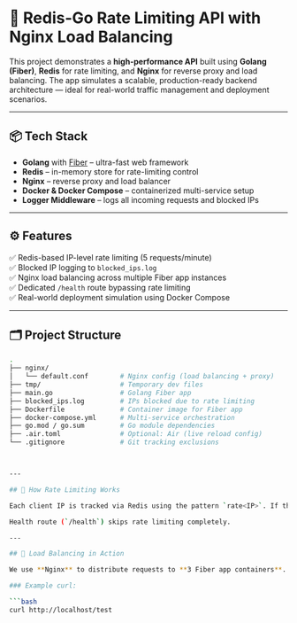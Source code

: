 # 🚀 Redis-Go Rate Limiting API with Nginx Load Balancing

This project demonstrates a **high-performance API** built using **Golang (Fiber)**, **Redis** for rate limiting, and **Nginx** for reverse proxy and load balancing. The app simulates a scalable, production-ready backend architecture — ideal for real-world traffic management and deployment scenarios.

---

## 📦 Tech Stack

- **Golang** with [Fiber](https://github.com/gofiber/fiber) – ultra-fast web framework
- **Redis** – in-memory store for rate-limiting control
- **Nginx** – reverse proxy and load balancer
- **Docker & Docker Compose** – containerized multi-service setup
- **Logger Middleware** – logs all incoming requests and blocked IPs

---

## ⚙️ Features

✅ Redis-based IP-level rate limiting (5 requests/minute)  
✅ Blocked IP logging to `blocked_ips.log`  
✅ Nginx load balancing across multiple Fiber app instances  
✅ Dedicated `/health` route bypassing rate limiting  
✅ Real-world deployment simulation using Docker Compose  

---

## 🗂️ Project Structure

```bash
.
├── nginx/
│   └── default.conf        # Nginx config (load balancing + proxy)
├── tmp/                    # Temporary dev files
├── main.go                 # Golang Fiber app
├── blocked_ips.log         # IPs blocked due to rate limiting
├── Dockerfile              # Container image for Fiber app
├── docker-compose.yml      # Multi-service orchestration
├── go.mod / go.sum         # Go module dependencies
├── .air.toml               # Optional: Air (live reload config)
└── .gitignore              # Git tracking exclusions



---

## 🔁 How Rate Limiting Works

Each client IP is tracked via Redis using the pattern `rate<IP>`. If the request count exceeds **5 requests per minute**, the IP is blocked and logged to `blocked_ips.log`. A graceful `429` is returned.

Health route (`/health`) skips rate limiting completely.

---

## 🧪 Load Balancing in Action

We use **Nginx** to distribute requests to **3 Fiber app containers**. Each `/test` call simulates a heavy computation task and returns the container hostname.

### Example curl:

```bash
curl http://localhost/test
